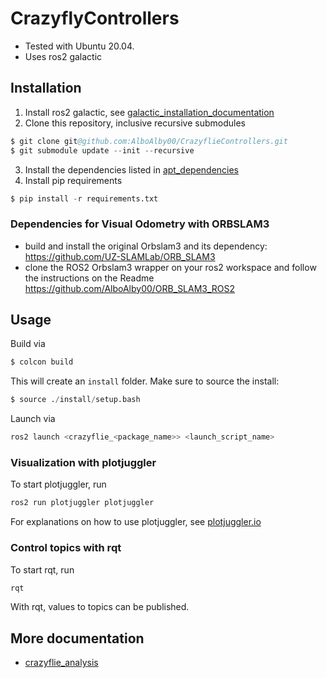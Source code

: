 # CrazyflyControllers

- Tested with Ubuntu 20.04.
- Uses ros2 galactic

## Installation

1. Install ros2 galactic, see [galactic_installation_documentation](https://docs.ros.org/en/galactic/Installation/Ubuntu-Install-Debians.html)
2. Clone this repository, inclusive recursive submodules 

```s
$ git clone git@github.com:AlboAlby00/CrazyflieControllers.git
$ git submodule update --init --recursive
```

3. Install the dependencies listed in [apt_dependencies](./apt_dependencies.txt)
4. Install pip requirements

```s
$ pip install -r requirements.txt
```

### Dependencies for Visual Odometry with ORBSLAM3

- build and install the original Orbslam3 and its dependency:
  https://github.com/UZ-SLAMLab/ORB_SLAM3
- clone the ROS2 Orbslam3 wrapper on your ros2 workspace and follow the instructions on the Readme
  https://github.com/AlboAlby00/ORB_SLAM3_ROS2

## Usage

Build via 

```s
$ colcon build
```

This will create an `install` folder. Make sure to source the install:

```s
$ source ./install/setup.bash
```

Launch via 

```s
ros2 launch <crazyflie_<package_name>> <launch_script_name>
```


### Visualization with plotjuggler

To start plotjuggler, run

```s
ros2 run plotjuggler plotjuggler
```

For explanations on how to use plotjuggler, see [plotjuggler.io](https://plotjuggler.io/)

### Control topics with rqt

To start rqt, run

```s
rqt
```

With rqt, values to topics can be published.

## More documentation

- [crazyflie_analysis](./docs/crazyflie_notes.md)
